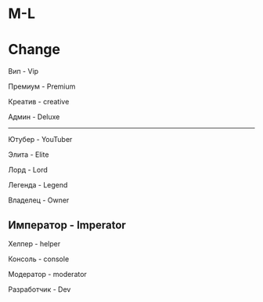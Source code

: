 # M-L
# Change
 
Вип - Vip

Премиум - Premium

Креатив - creative

Админ - Deluxe

--------------------------

Ютубер - YouTuber

Элита - Elite

Лорд - Lord

Легенда - Legend

Владелец - Owner

Император - Imperator
--------------------------

Хелпер - helper

Консоль - console

Модератор - moderator

Разработчик - Dev
